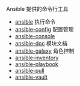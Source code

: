 Ansible 提供的命令行工具

- [ansible](https://docs.ansible.com/ansible/latest/cli/ansible.html) 执行命令
- [ansible-config](https://docs.ansible.com/ansible/latest/cli/ansible-config.html) 配置管理
- [ansible-console](https://docs.ansible.com/ansible/latest/cli/ansible-console.html)
- [ansible-doc](https://docs.ansible.com/ansible/latest/cli/ansible-doc.html) 模块文档
- [ansible-galaxy](https://docs.ansible.com/ansible/latest/cli/ansible-galaxy.html) 角色控制
- [ansible-inventory](https://docs.ansible.com/ansible/latest/cli/ansible-inventory.html)
- [ansible-playbook](https://docs.ansible.com/ansible/latest/cli/ansible-playbook.html)
- [ansible-pull](https://docs.ansible.com/ansible/latest/cli/ansible-pull.html)
- [ansible-vault](https://docs.ansible.com/ansible/latest/cli/ansible-vault.html)
